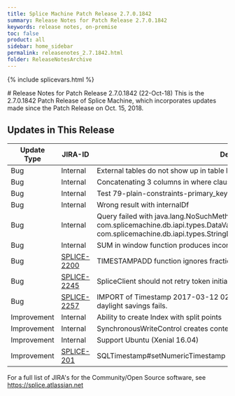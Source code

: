 ```yaml
---
title: Splice Machine Patch Release 2.7.0.1842
summary: Release Notes for Patch Release 2.7.0.1842
keywords: release notes, on-premise
toc: false
product: all
sidebar: home_sidebar
permalink: releasenotes_2.7.1842.html
folder: ReleaseNotesArchive
---
```

{% include splicevars.html %}
<section>
<div class="TopicContent" data-swiftype-index="true" markdown="1">
# Release Notes for Patch Release 2.7.0.1842 (22-Oct-18)
This is the 2.7.0.1842 Patch Release of Splice Machine, which incorporates updates made since the Patch Release on Oct. 15, 2018.

## Updates in This Release
<table>
    <col width="125px" />
    <col width="125px" />
    <col />
    <thead>
        <tr>
            <th>Update Type</th>
            <th>JIRA-ID</th>
            <th>Description</th>
        </tr>
    </thead>
    <tbody>
        <tr>
            <td>Bug</td>
            <td>Internal</td>
            <td>External tables do not show up in table listing in tools like:  Squirrel and DBVisualizer</td>
        </tr>
        <tr>
            <td>Bug</td>
            <td>Internal</td>
            <td>Concatenating 3 columns in where clause with in clause causes NPE</td>
        </tr>
        <tr>
            <td>Bug</td>
            <td>Internal</td>
            <td>Test 79-plain-constraints-primary_key-single_column can't finish on 1838</td>
        </tr>
        <tr>
            <td>Bug</td>
            <td>Internal</td>
            <td>Wrong result with internalDf</td>
        </tr>
        <tr>
            <td>Bug</td>
            <td>Internal</td>
            <td>Query failed with java.lang.NoSuchMethodException: com.splicemachine.db.iapi.types.DataValueFactory.getVarcharDataValue(java.sql.Date, com.splicemachine.db.iapi.types.StringDataValue)</td>
        </tr>
        <tr>
            <td>Bug</td>
            <td>Internal</td>
            <td>SUM in window function produces incorrect results</td>
        </tr>
        <tr>
            <td>Bug</td>
            <td><a href="https://splice.atlassian.net/browse/SPLICE-2200" target="_blank">SPLICE-2200</a></td>
            <td>TIMESTAMPADD function ignores fractional seconds.</td>
        </tr>
        <tr>
            <td>Bug</td>
            <td><a href="https://splice.atlassian.net/browse/SPLICE-2245" target="_blank">SPLICE-2245</a></td>
            <td>SpliceClient should not retry token initialization on authentication error</td>
        </tr>
        <tr>
            <td>Bug</td>
            <td><a href="https://splice.atlassian.net/browse/SPLICE-2257" target="_blank">SPLICE-2257</a></td>
            <td>IMPORT of Timestamp 2017-03-12 02:00:00 on system in time zone which has daylight savings fails.</td>
        </tr>
        <tr>
            <td>Improvement</td>
            <td>Internal</td>
            <td>Ability to create Index with split points</td>
        </tr>
        <tr>
            <td>Improvement</td>
            <td>Internal</td>
            <td>SynchronousWriteControl creates contention</td>
        </tr>
        <tr>
            <td>Improvement</td>
            <td>Internal</td>
            <td>Support Ubuntu (Xenial 16.04)</td>
        </tr>
        <tr>
            <td>Improvement</td>
            <td><a href="https://splice.atlassian.net/browse/SPLICE-201" target="_blank">SPLICE-201</a></td>
            <td>SQLTimestamp#setNumericTimestamp Hotspots with Calendar.getCalendar()</td>
        </tr>
    </tbody>
</table>

For a full list of JIRA's for the Community/Open Source software, see <https://splice.atlassian.net>

</div>
</section>

